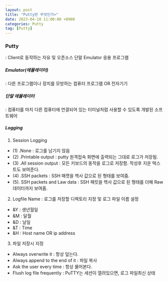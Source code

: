 ```yaml
---
layout: post
title: "Putty란 무엇인가>"
date: 2023-04-10 11:00:00 +0900
categories: Putty
tag: [Putty]
---
```

### Putty
: Client로 동작하는 자유 및 오픈소스 단말 Emulator 응용 프로그램

##### Emulator(에뮬레이터)
: 다른 프로그램이나 장치를 모방하는 컴퓨터 프로그램 OR 전자기기

##### 단말 에뮬레이터
: 컴퓨터를 마치 다른 컴퓨터에 연결되어 있는 터미널처럼 사용할 수 있도록 개발된 소프트웨어

##### Logging 
1. Session Logging
- (1) .None : 로그를 남기지 않음
- (2) .Printable output : putty 원격접속 화면에 출력되는 그대로 로그가 저장됨.
- (3) .All session output : 모든 키보드의 동작을 로그로 저장함. 작성후 지운 텍스트도 보여준다.
- (4) .SSH packets : SSH 패캣을 헥사 값으로 된 형태를 보여줌.
- (5). SSH packets and Law data : SSH 패킷을 헥사 값으로 된 형태를 더해 Raw 데이터까지 보여줌.

2. Logfile Name
: 로그를 저장할 디렉토리 지정 및 로그 파일 이름 설정<br> 
- &Y : 생년월일
- &M : 달월
- &D : 날일 
- &T : Time 
- &H : Host name OR ip address 

3. 파일 저장시 지정
- Always overwrite it : 항상 덮는다. 
- Always append to the end of it : 파일 복사
- Ask the user every time : 항상 물어본다.
- Flush log file frequently :  PuTTY는 세션이 열려있으면, 로그 파일최신 상태 